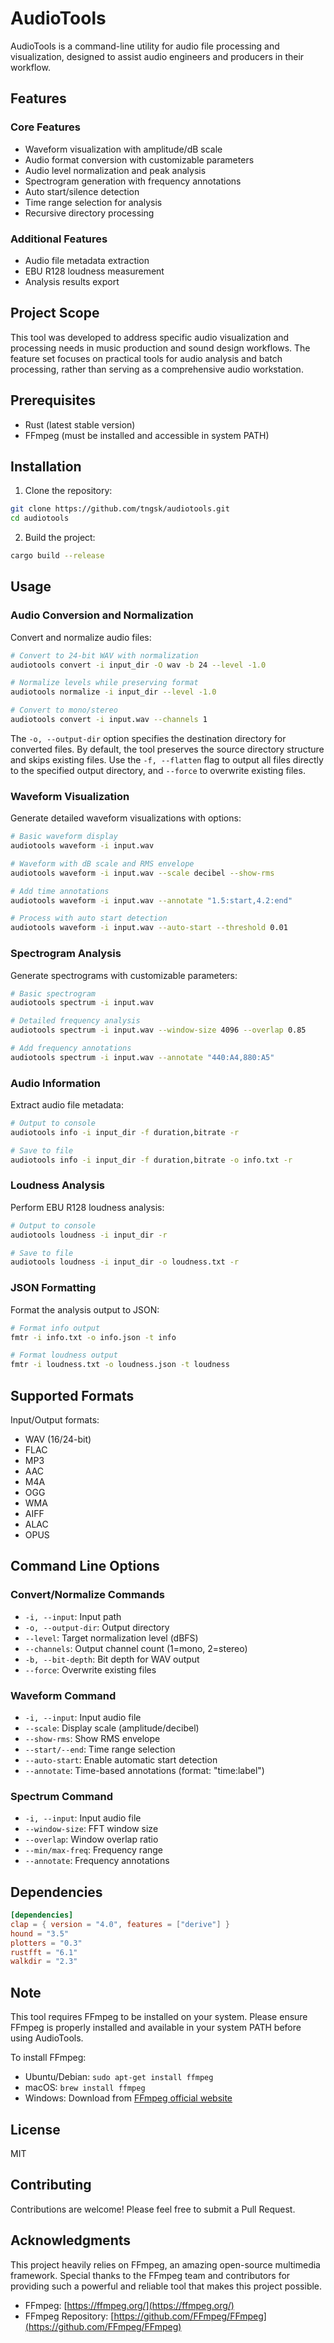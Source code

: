 # AudioTools

AudioTools is a command-line utility for audio file processing and visualization, designed to assist audio engineers and producers in their workflow.

## Features

### Core Features
- Waveform visualization with amplitude/dB scale
- Audio format conversion with customizable parameters
- Audio level normalization and peak analysis
- Spectrogram generation with frequency annotations
- Auto start/silence detection
- Time range selection for analysis
- Recursive directory processing

### Additional Features
- Audio file metadata extraction
- EBU R128 loudness measurement
- Analysis results export

## Project Scope

This tool was developed to address specific audio visualization and processing needs in music production and sound design workflows. The feature set focuses on practical tools for audio analysis and batch processing, rather than serving as a comprehensive audio workstation.

## Prerequisites

- Rust (latest stable version)
- FFmpeg (must be installed and accessible in system PATH)

## Installation

1. Clone the repository:
```bash
git clone https://github.com/tngsk/audiotools.git
cd audiotools
```

2. Build the project:
```bash
cargo build --release
```

## Usage

### Audio Conversion and Normalization

Convert and normalize audio files:

```bash
# Convert to 24-bit WAV with normalization
audiotools convert -i input_dir -O wav -b 24 --level -1.0

# Normalize levels while preserving format
audiotools normalize -i input_dir --level -1.0

# Convert to mono/stereo
audiotools convert -i input.wav --channels 1
```

The `-o, --output-dir` option specifies the destination directory for converted files. By default, the tool preserves the source directory structure and skips existing files. Use the `-f, --flatten` flag to output all files directly to the specified output directory, and `--force` to overwrite existing files.

### Waveform Visualization

Generate detailed waveform visualizations with options:

```bash
# Basic waveform display
audiotools waveform -i input.wav

# Waveform with dB scale and RMS envelope
audiotools waveform -i input.wav --scale decibel --show-rms

# Add time annotations
audiotools waveform -i input.wav --annotate "1.5:start,4.2:end"

# Process with auto start detection
audiotools waveform -i input.wav --auto-start --threshold 0.01
```

### Spectrogram Analysis

Generate spectrograms with customizable parameters:

```bash
# Basic spectrogram
audiotools spectrum -i input.wav

# Detailed frequency analysis
audiotools spectrum -i input.wav --window-size 4096 --overlap 0.85

# Add frequency annotations
audiotools spectrum -i input.wav --annotate "440:A4,880:A5"
```

### Audio Information

Extract audio file metadata:

```bash
# Output to console
audiotools info -i input_dir -f duration,bitrate -r

# Save to file
audiotools info -i input_dir -f duration,bitrate -o info.txt -r
```

### Loudness Analysis

Perform EBU R128 loudness analysis:

```bash
# Output to console
audiotools loudness -i input_dir -r

# Save to file
audiotools loudness -i input_dir -o loudness.txt -r
```

### JSON Formatting

Format the analysis output to JSON:

```bash
# Format info output
fmtr -i info.txt -o info.json -t info

# Format loudness output
fmtr -i loudness.txt -o loudness.json -t loudness
```

## Supported Formats

Input/Output formats:
- WAV (16/24-bit)
- FLAC
- MP3
- AAC
- M4A
- OGG
- WMA
- AIFF
- ALAC
- OPUS

## Command Line Options

### Convert/Normalize Commands
- `-i, --input`: Input path
- `-o, --output-dir`: Output directory
- `--level`: Target normalization level (dBFS)
- `--channels`: Output channel count (1=mono, 2=stereo)
- `-b, --bit-depth`: Bit depth for WAV output
- `--force`: Overwrite existing files

### Waveform Command
- `-i, --input`: Input audio file
- `--scale`: Display scale (amplitude/decibel)
- `--show-rms`: Show RMS envelope
- `--start/--end`: Time range selection
- `--auto-start`: Enable automatic start detection
- `--annotate`: Time-based annotations (format: "time:label")

### Spectrum Command
- `-i, --input`: Input audio file
- `--window-size`: FFT window size
- `--overlap`: Window overlap ratio
- `--min/max-freq`: Frequency range
- `--annotate`: Frequency annotations

## Dependencies

```toml
[dependencies]
clap = { version = "4.0", features = ["derive"] }
hound = "3.5"
plotters = "0.3"
rustfft = "6.1"
walkdir = "2.3"
```

## Note

This tool requires FFmpeg to be installed on your system. Please ensure FFmpeg is properly installed and available in your system PATH before using AudioTools.

To install FFmpeg:
- Ubuntu/Debian: `sudo apt-get install ffmpeg`
- macOS: `brew install ffmpeg`
- Windows: Download from [FFmpeg official website](https://ffmpeg.org/download.html)

## License

MIT

## Contributing

Contributions are welcome! Please feel free to submit a Pull Request.


## Acknowledgments

This project heavily relies on FFmpeg, an amazing open-source multimedia framework. Special thanks to the FFmpeg team and contributors for providing such a powerful and reliable tool that makes this project possible.

- FFmpeg: [https://ffmpeg.org/](https://ffmpeg.org/)
- FFmpeg Repository: [https://github.com/FFmpeg/FFmpeg](https://github.com/FFmpeg/FFmpeg)

